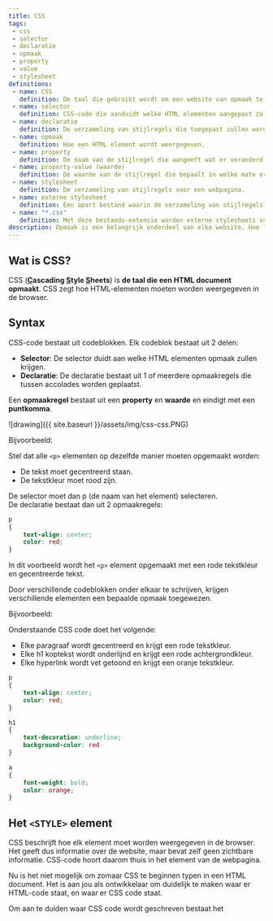```yaml
---
title: CSS
tags: 
 - css
 - selector
 - declaratie
 - opmaak
 - property
 - value
 - stylesheet
definitions: 
 - name: CSS
   definition: De taal die gebruikt wordt om een website van opmaak te voorzien.
 - name: selector
   definition: CSS-code die aanduidt welke HTML elementen aangepast zullen worden door de stijlregels.
 - name: declaratie
   definition: De verzameling van stijlregels die toegepast zullen worden op één of meerdere HTML elementen.
 - name: opmaak
   definition: Hoe een HTML element wordt weergegeven.
 - name: property
   definition: De naam van de stijlregel die aangeeft wat er veranderd wordt aan de opmaak.
 - name: property-value (waarde)
   definition: De waarde van de stijlregel die bepaalt in welke mate er iets veranderd wordt aan de opmaak.
 - name: stylesheet
   definition: De verzameling van stijlregels voor een webpagina.
 - name: externe stylesheet
   definition: Een apart bestand waarin de verzameling van stijlregels voor een webpagina wordt bijgehouden.
 - name: "*.css"
   definition: Met deze bestands-extensie worden externe stylesheets van een website opgeslagen als document.
description: Opmaak is een belangrijk onderdeel van elke website. Hoe laat je een element er goed uitzien? In dit hoofdstuk wordt een algemene inleiding gegeven over de rol van CSS in webontwikkeling.
---
```



## Wat is CSS?

CSS (**<span style="text-decoration:underline;">C</span>ascading <span style="text-decoration:underline;">S</span>tyle <span style="text-decoration:underline;">S</span>heets**) is **de taal die een HTML document opmaakt**. CSS zegt hoe HTML-elementen moeten worden weergegeven in de browser.


## Syntax

CSS-code bestaat uit codeblokken. Elk codeblok bestaat uit 2 delen:



*   **Selector**: De selector duidt aan welke HTML elementen opmaak zullen krijgen. 
*   **Declaratie**: De declaratie bestaat uit 1 of meerdere opmaakregels die tussen accolades worden geplaatst.

Een **opmaakregel** bestaat uit een **property** en **waarde** en eindigt met een **puntkomma**. 

![drawing]({{ site.baseurl }}/assets/img/css-css.PNG)

Bijvoorbeeld:

Stel dat alle `<p>` elementen op dezelfde manier moeten opgemaakt worden:



*   De tekst moet gecentreerd staan.
*   De tekstkleur moet rood zijn.

De selector moet dan p (de naam van het element) selecteren.  \
De declaratie bestaat dan uit 2 opmaakregels:

```css
p
{
	text-align: center;
	color: red;
}
```


In dit voorbeeld wordt het `<p>` element opgemaakt met een rode tekstkleur en gecentreerde tekst.

Door verschillende codeblokken onder elkaar te schrijven, krijgen verschillende elementen een bepaalde opmaak toegewezen.

Bijvoorbeeld:

Onderstaande CSS code doet het volgende:



*   Elke paragraaf wordt gecentreerd en krijgt een rode tekstkleur.
*   Elke h1 koptekst wordt onderlijnd en krijgt een rode achtergrondkleur.
*   Elke hyperlink wordt vet getoond en krijgt een oranje tekstkleur.

```css
p
{
	text-align: center;
	color: red;
}

h1
{
	text-decoration: underline;
	background-color: red
}

a
{
	font-weight: bold;
	color: orange;
}
```




## Het `<STYLE>` element

CSS beschrijft hoe elk element moet worden weergegeven in de browser. Het geeft dus informatie over de website, maar bevat zelf geen zichtbare informatie. CSS-code hoort daarom thuis in het <head> element van de webpagina.

Nu is het niet mogelijk om zomaar CSS te beginnen typen in een HTML document. Het is aan jou als ontwikkelaar om duidelijk te maken waar er HTML-code staat, en waar er CSS code staat.

Om aan te duiden waar CSS code wordt geschreven bestaat het <style> element. Alle inhoud van het <style> element wordt door de browser gelezen als CSS code.


```html
<!DOCTYPE html>
<html>
	<head>
		<style>
body {
    background-color: lightblue;
}
h1 {
    color: white;
    text-align: center;
}
p {
    font-family: verdana;
    font-size: 20px;
}
		</style>
	</head>
	<body>
		<h1>Mijn eerste CSS pagina</h1>
		<p>Dit is een paragraaf.</p>
	</body>
</html>
```


## Externe stylesheets

Met een externe stylesheet kan het uiterlijk van een hele website veranderd worden door slechts één bestand te wijzigen! 

Een externe stylesheet is een manier om CSS code in een apart bestand te plaatsen, zodat HTML en CSS code grotendeels gescheiden blijft.

Elke pagina die de stijlregels in dit bestand gebruikt moet een verwijzing naar de externe stylesheet bevatten in het **`<link>`**-element. Het **`<link>`**-element wordt geplaatst binnen in het element <head>:

```html
<head>
<link rel="stylesheet" type="text/css" href="mystyle.css">
</head>
```


 - Een externe stylesheet kan in elke teksteditor worden geschreven. 
 - Het bestand mag geen HTML-tags bevatten. 
 - Het stylesheet bestand moet worden opgeslagen met de extensie .css. 

Hier is hoe het bestand 'mystyle.css' er uit ziet:


```css
body {
    background-color: lightblue;
}

h1 {
    color: navy;
    margin-left: 20px;
}
```




